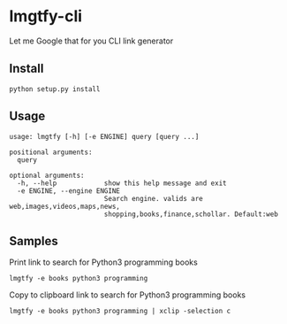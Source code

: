 # lmgtfy-cli
Let me Google that for you CLI link generator

## Install

```
python setup.py install
```

## Usage
```
usage: lmgtfy [-h] [-e ENGINE] query [query ...]

positional arguments:
  query

optional arguments:
  -h, --help            show this help message and exit
  -e ENGINE, --engine ENGINE
                        Search engine. valids are web,images,videos,maps,news,
                        shopping,books,finance,schollar. Default:web
```

## Samples

Print link to search for Python3 programming books
```
lmgtfy -e books python3 programming 
```


Copy to clipboard link to search for Python3 programming books
```
lmgtfy -e books python3 programming | xclip -selection c
```
